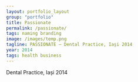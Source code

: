 ```yaml
---
layout: portfolio_layout
group: "portfolio"
title: Passionate
permalink: /passionate/
tags: naming branding
image: /images/temp.png
tagline: PASSIONATE – Dental Practice, Iași 2014
year: 2014
tags: health business
---
```


Dental Practice, Iași 2014
